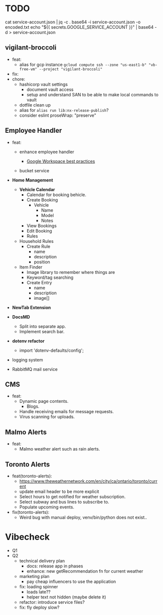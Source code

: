 # TODO

cat service-account.json | jq -c .
base64 -i service-account.json -o encoded.txt
echo "${{ secrets.GOOGLE_SERVICE_ACCOUNT }}" | base64 -d > service-account.json

## vigilant-broccoli

- feat:
  - alias for gcp instance `gcloud compute ssh --zone "us-east1-b" "vb-free-vm" --project "vigilant-broccoli"`
- fix:
- chore:
  - hashicorp vault settings
    - document vault access
    - setup and understand SAN to be able to make local commands to vault
  - dotfile clean up
  - alias for `alias run lib:nx-release-publish`?
  - consider eslint proseWrap: "preserve"

## Employee Handler

- feat:

  - enhance employee handler

    - [Google Workspace best practices](https://www.reddit.com/r/gsuite/comments/1ap8a9j/looking_for_google_workspace_best_practices_tips/)

  - bucket service

- **Home Management**

  - **Vehicle Calendar**
    - Calendar for booking behicle.
    - Create Booking
      - Vehicle
        - Name
        - Model
        - Notes
    - View Bookings
    - Edit Booking
    - Rules
  - Household Rules
    - Create Rule
      - name
      - description
      - position
  - Item Finder
    - Image library to remember where things are
    - Keyword/tag searching
    - Create Entry
      - name
      - description
      - image[]

- **NewTab Extension**
- **DocsMD**
  - Split into separate app.
  - Implement search bar.
- **dotenv refactor**
  - import 'dotenv-defaults/config';
- logging system
- RabbitMQ mail service

## CMS

- feat:
  - Dynamic page contents.
    - Blogs.
  - Handle receiving emails for message requests.
  - Virus scanning for uploads.

## Malmo Alerts

- feat:
  - Malmo weather alert such as rain alerts.

## Toronto Alerts

- feat(toronto-alerts):
  - https://www.theweathernetwork.com/en/city/ca/ontario/toronto/current
  - update email header to be more explicit
  - Select hours to get notified for weather subscription.
  - Select subway and bus lines to subscribe to.
  - Populate upcoming events.
- fix(toronto-alerts):
  - Weird bug with manual deploy, venv/bin/python does not exist..

# Vibecheck

- Q1
- Q2
  - technical delivery plan
    - docs: release app in phases
    - enhance: new getRecommendation fn for current weather
  - marketing plan
    - pay cheap influencers to use the application
  - fix: loading spinner
    - loads late??
    - helper text not hidden (maybe delete it)
  - refactor: introduce service files?
  - fix: fly deploy slow?
